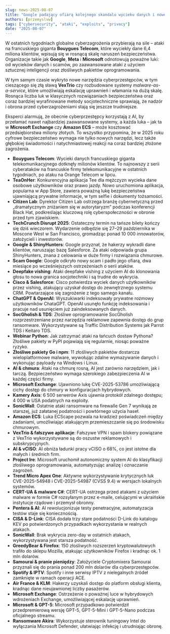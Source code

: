 ```yaml
---
slug: news-2025-08-07
title: "Google padający ofiarą kolejnego skandalu wycieku danych i nowej fali cyberataków"
authors: [przemyslvw]
tags: ["cybersecurity", "ataki", "exploits", "privacy"]
date: "2025-08-07"
---
```

W ostatnich tygodniach globalne cyberzagrożenia przybierają na sile – ataki na francuskiego giganta **Bouygues Telecom**, które wyciekły dane 6,4 miliona klientów, wpisują się w rosnącą skalę naruszeń bezpieczeństwa. Organizacje takie jak **Google**, **Meta** i **Microsoft** odnotowują poważne luki: od wycieków danych i scamów, po zaawansowane ataki z użyciem sztucznej inteligencji oraz złośliwych pakietów oprogramowania.

<!-- truncate -->

W tym samym czasie wykryto nowe narzędzia cyberprzestępców, w tym cieszącego się złą sławą **VexTrio** czy rozbudowane systemy *malware-as-a-service*, które umożliwiają eskalację uprawnień i włamania na dużą skalę. Rosnąca liczba luk w klasycznych rozwiązaniach bezpieczeństwa oraz coraz bardziej wyrafinowane metody socjotechniczne sprawiają, że nadzór i obrona przed cyberzagrożeniami stają się jeszcze trudniejsze.

Eksperci alarmują, że obecnie cyberprzestępcy korzystają z AI, by przełamać nawet najbardziej zaawansowane systemy, a każda luka – jak ta w **Microsoft Exchange** czy **Amazon ECS** – może kosztować przedsiębiorstwa miliony złotych. To wszystko przypomina, że w 2025 roku cyfrowe bezpieczeństwo wymaga nie tylko nowych narzędzi, lecz także głębokiej świadomości i natychmiastowej reakcji na coraz bardziej złożone zagrożenia.

<!-- truncate -->
- **Bouygues Telecom**: Wycieki danych francuskiego giganta telekomunikacyjnego dotknęły milionów klientów. To najnowszy z serii cyberataków na francuskie firmy telekomunikacyjne w ostatnich tygodniach, po ataku na Orange Telecom w lipcu.
- **TeaOnHer**: Konkurencyjna aplikacja Tee dla mężczyzn wycieka dane osobowe użytkowników oraz prawo jazdy. Nowo uruchomiona aplikacja, popularna w App Store, zawiera poważną lukę bezpieczeństwa ujawniającą prywatne informacje, w tym selfie i dokumenty tożsamości.
- **Citizen Lab**: Dyrektor Citizen Lab ostrzega branżę cybernetyczną przed „dramatycznym zniżaniem się w autorytaryzm” podczas konferencji Black Hat, podkreślając kluczową rolę cyberspołeczności w obronie przed tym zjawiskiem.
- **TechCrunch Disrupt 2025**: Ostateczny termin na tańsze bilety kończy się dziś wieczorem. Wydarzenie odbędzie się 27–29 października w Moscone West w San Francisco, gromadząc ponad 10 000 innowatorów, założycieli i inwestorów.
- **Google & ShinyHunters**: Google przyznał, że hakerzy wykradli dane klientów, naruszając bazę Salesforce. Za ataki odpowiada grupa ShinyHunters, znana z celowania w duże firmy i rozwiązania chmurowe.
- **Scam Google**: Google odkryło nowy scam i padło jego ofiarą, dwa miesiące po wcześniejszych ostrzeżeniach o serii ataków.
- **Deepfake vishing**: Ataki deepfake vishing z użyciem AI do klonowania głosu to nowa granica socjotechniki i są trudne do wykrycia.
- **Cisco & Salesforce**: Cisco potwierdza wyciek danych użytkowników przez vishing, atakujący uzyskał dostęp do zewnętrznego systemu CRM. Powtarzające się zagrożenie z tego samego kanału.
- **ChatGPT & OpenAI**: Wyszukiwarki indeksowały prywatne rozmowy użytkowników ChataGPT. OpenAI usunęło funkcję indeksowania i pracuje nad usunięciem już zaindeksowanych danych.
- **SocGholish & TDS**: Złośliwe oprogramowanie SocGholish rozprzestrzeniane przez narzędzia reklamowe zapewnia dostęp do grup ransomware. Wykorzystywane są Traffic Distribution Systems jak Parrot TDS i Keitaro TDS.
- **Webinar Python**: Jak zatrzymać ataki na łańcuch dostaw Pythona? Złośliwe pakiety w PyPI pojawiają się regularnie, niosąc poważne ryzyko.
- **Złośliwe pakiety Go i npm**: 11 złośliwych pakietów dostarcza wieloplatformowe malware, wywołując zdalne wymazywanie danych i wykonując payloady na Windows i Linux.
- **AI & chmura**: Ataki na chmurę rosną, AI jest zarówno narzędziem, jak i tarczą. Bezpieczeństwo wymaga szerokiego zabezpieczenia AI w każdej części firmy.
- **Microsoft Exchange**: Ujawniono lukę CVE-2025-53786 umożliwiającą cichy dostęp do chmury w konfiguracjach hybrydowych.
- **Kamery Axis**: 6 500 serwerów Axis ujawnia protokół zdalnego dostępu; 4 000 w USA podatnych na exploity.
- **SonicWall**: Ostatnie ataki ransomware na firewalle Gen 7 wynikają ze starszej, już załatanej podatności i powtórnego użycia haseł.
- **Amazon ECS**: Luka ECScape pozwala na kradzież poświadczeń między zadaniami, umożliwiając atakującym przemieszczanie się po środowisku chmurowym.
- **VexTrio & fałszywe aplikacje**: Fałszywe VPN i spam blokery powiązane z VexTrio wykorzystywane są do oszustw reklamowych i subskrypcyjnych.
- **AI & vCISO**: AI obniża ładunki pracy vCISO o 68%, co jest istotne dla małych i średnich firm.
- **Project Ire**: Microsoft uruchomił autonomiczny system AI do klasyfikacji złośliwego oprogramowania, automatyzując analizę i oznaczanie zagrożeń.
- **Trend Micro Apex One**: Aktywne wykorzystywanie krytycznych luk CVE-2025-54948 i CVE-2025-54987 (CVSS 9.4) w wersjach lokalnych systemów.
- **CERT-UA & malware C#**: CERT-UA ostrzega przed atakami z użyciem malware w formie C# rozsyłanym przez e-maile, celującymi w ukraińskie instytucje rządowe i przemysł obronny.
- **Pentera & AI**: AI rewolucjonizuje testy penetracyjne, automatyzacja testów staje się koniecznością.
- **CISA & D-Link**: CISA dodała trzy stare podatności D-Link do katalogu KEV po potwierdzonych przypadkach wykorzystania w realnych atakach.
- **SonicWall**: Brak wykrycia zero-day w ostatnich atakach, wykorzystywana jest starsza podatność.
- **GreedyBear & Firefox**: 150 złośliwych rozszerzeń kryptowalutowych trafiło do sklepu Mozilla, atakując użytkowników Firefox i kradnąc ok. 1 mln dolarów.
- **Samourai & pranie pieniędzy**: Założyciele Cryptomixera Samourai przyznali się do prania ponad 200 mln dolarów dla cyberprzestępców.
- **Spotify & IPTV**: Spotify i inne serwisy IPTV z nielegalnych źródeł zamknięte w ramach operacji ACE.
- **Air France & KLM**: Hakerzy uzyskali dostęp do platform obsługi klienta, kradnąc dane nieujawnionej liczby pasażerów.
- **Microsoft Exchange**: Ostrzeżenie o poważnej luce w hybrydowych wdrożeniach Exchange, umożliwiającej eskalację uprawnień.
- **Microsoft & GPT-5**: Microsoft przypadkowo potwierdził przedpremierową wersję GPT-5, GPT-5-Mini i GPT-5-Nano podczas oficjalnego streamu.
- **Ransomware Akira**: Wykorzystuje sterownik tuningowy Intel do wyłączania Microsoft Defender, ułatwiając infekcję i utrudniając obronę.

